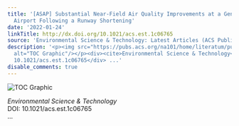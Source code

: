 ```yaml
---
title: '[ASAP] Substantial Near-Field Air Quality Improvements at a General Aviation
  Airport Following a Runway Shortening'
date: '2022-01-24'
linkTitle: http://dx.doi.org/10.1021/acs.est.1c06765
source: 'Environmental Science & Technology: Latest Articles (ACS Publications)'
description: '<p><img src="https://pubs.acs.org/na101/home/literatum/publisher/achs/journals/content/esthag/0/esthag.ahead-of-print/acs.est.1c06765/20220124/images/medium/es1c06765_0001.gif"
  alt="TOC Graphic"/></p><div><cite>Environmental Science & Technology</cite></div><div>DOI:
  10.1021/acs.est.1c06765</div> ...'
disable_comments: true
---
```

<p><img src="https://pubs.acs.org/na101/home/literatum/publisher/achs/journals/content/esthag/0/esthag.ahead-of-print/acs.est.1c06765/20220124/images/medium/es1c06765_0001.gif" alt="TOC Graphic"/></p><div><cite>Environmental Science & Technology</cite></div><div>DOI: 10.1021/acs.est.1c06765</div> ...
